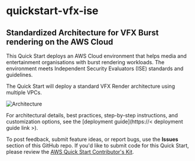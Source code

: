 # quickstart-vfx-ise
## Standardized Architecture for VFX Burst rendering on the AWS Cloud

This Quick Start deploys an AWS Cloud environment that helps media and entertainment organisations with burst rendering workloads. The environment meets Independent Security Evaluators (ISE) standards and guidelines.

The Quick Start will deploy a standard VFX Render architecture using multiple VPCs.

![Architecture](docs/vfx-on-aws-architecture-cfn.png)

For architectural details, best practices, step-by-step instructions, and customization options, see the 
[deployment guide](https://< deployment guide link >).

To post feedback, submit feature ideas, or report bugs, use the **Issues** section of this GitHub repo.
If you'd like to submit code for this Quick Start, please review the [AWS Quick Start Contributor's Kit](https://aws-quickstart.github.io/).
